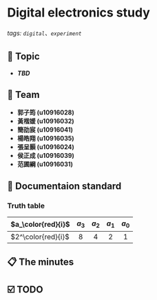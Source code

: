 Digital electronics study
===

###### tags: `digital`、`experiment`

## :pushpin: Topic
- ***TBD***
## :construction_worker: Team
* **郭子筠 (u10916028)**
* **黃楷媛 (u10916032)**
* **簡劭宸 (u10916041)**
* **楊皓翔 (u10916035)**
* **張呈顥 (u10916024)**
* **侯正成 (u10916039)**
* **范圃綱 (u10916031)**
## :bookmark_tabs: Documentaion standard
### Truth table
| $a_\color{red}{i}$    |    $a_3$ |   $a_2$ |    $a_1$ |    $a_0$ |
| --------------------- |:--------:|:-------:|:--------:|:--------:|
|   $2^\color{red}{i}$  |   $8$    |   $4$   |   $2$    |   $1$    |


## :clipboard: The minutes

## :ballot_box_with_check: TODO